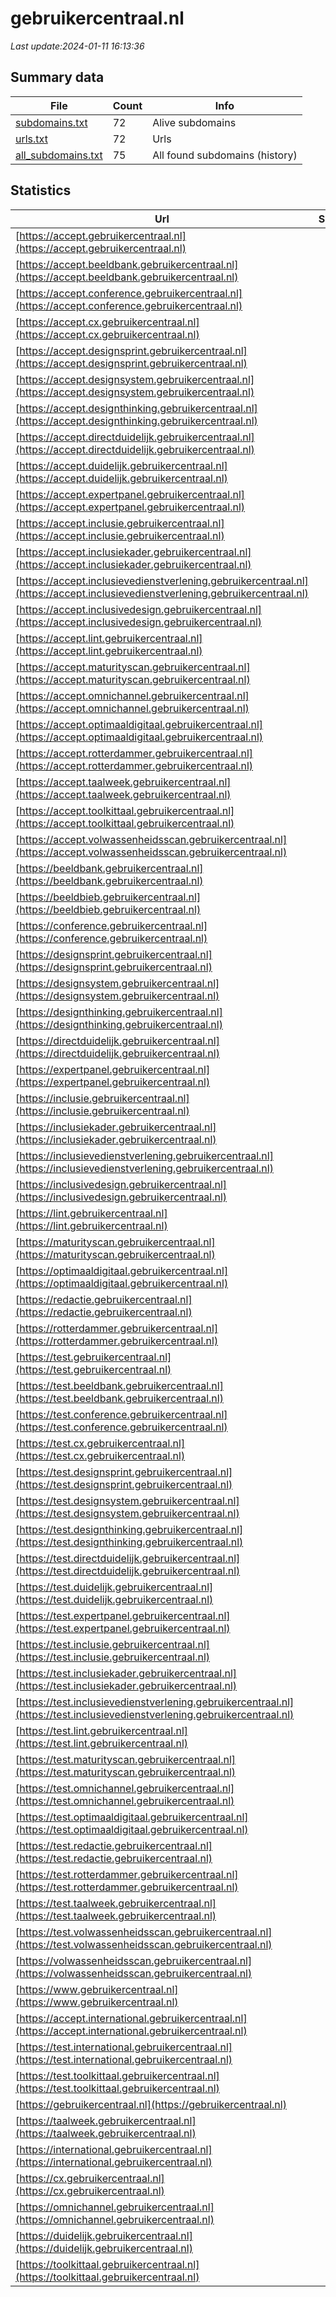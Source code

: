 # gebruikercentraal.nl
*Last update:2024-01-11 16:13:36*
## Summary data
| File       | Count | Info |
|------------|-------|------|
|[subdomains.txt](/data/gebruikercentraal/subdomains.txt)|72|Alive subdomains|
|[urls.txt](/data/gebruikercentraal/urls.txt)|72|Urls|
|[all_subdomains.txt](/data/gebruikercentraal/all_subdomains.txt)|75|All found subdomains (history)|
## Statistics
| Url | SSL | Server | Cookie | HSTS | CSP | XFO | XXP | RP | Tech |
|------------|-------|------|------|------|------|------|------|------|------|
|[https://accept.gebruikercentraal.nl](https://accept.gebruikercentraal.nl)| |nginx| |:white_check_mark: | | | | |:white_check_mark: | |Basic HSTS Nginx| |
|[https://accept.beeldbank.gebruikercentraal.nl](https://accept.beeldbank.gebruikercentraal.nl)| |nginx| |:white_check_mark: | | | | |:white_check_mark: | |Basic HSTS Nginx| |
|[https://accept.conference.gebruikercentraal.nl](https://accept.conference.gebruikercentraal.nl)| |nginx| |:white_check_mark: | | | | |:white_check_mark: | |Basic HSTS Nginx| |
|[https://accept.cx.gebruikercentraal.nl](https://accept.cx.gebruikercentraal.nl)| |nginx| |:white_check_mark: | | | | |:white_check_mark: | |Basic HSTS Nginx| |
|[https://accept.designsprint.gebruikercentraal.nl](https://accept.designsprint.gebruikercentraal.nl)| |nginx| |:white_check_mark: | | | | |:white_check_mark: | |Basic HSTS Nginx| |
|[https://accept.designsystem.gebruikercentraal.nl](https://accept.designsystem.gebruikercentraal.nl)| |nginx| |:white_check_mark: | | | | |:white_check_mark: | |Basic HSTS Nginx| |
|[https://accept.designthinking.gebruikercentraal.nl](https://accept.designthinking.gebruikercentraal.nl)| |nginx| |:white_check_mark: | | | | |:white_check_mark: | |Basic HSTS Nginx| |
|[https://accept.directduidelijk.gebruikercentraal.nl](https://accept.directduidelijk.gebruikercentraal.nl)| |nginx| |:white_check_mark: | | | | |:white_check_mark: | |Basic HSTS Nginx| |
|[https://accept.duidelijk.gebruikercentraal.nl](https://accept.duidelijk.gebruikercentraal.nl)| |nginx| |:white_check_mark: | | | | |:white_check_mark: | |Basic HSTS Nginx| |
|[https://accept.expertpanel.gebruikercentraal.nl](https://accept.expertpanel.gebruikercentraal.nl)| |nginx| |:white_check_mark: | | | | |:white_check_mark: | |Basic HSTS Nginx| |
|[https://accept.inclusie.gebruikercentraal.nl](https://accept.inclusie.gebruikercentraal.nl)| |nginx| |:white_check_mark: | | | | |:white_check_mark: | |Basic HSTS Nginx| |
|[https://accept.inclusiekader.gebruikercentraal.nl](https://accept.inclusiekader.gebruikercentraal.nl)| |nginx| |:white_check_mark: | | | | |:white_check_mark: | |Basic HSTS Nginx| |
|[https://accept.inclusievedienstverlening.gebruikercentraal.nl](https://accept.inclusievedienstverlening.gebruikercentraal.nl)| |nginx| |:white_check_mark: | | | | |:white_check_mark: | |Basic HSTS Nginx| |
|[https://accept.inclusivedesign.gebruikercentraal.nl](https://accept.inclusivedesign.gebruikercentraal.nl)| | | | | | | |:white_check_mark: | |Nginx| |
|[https://accept.lint.gebruikercentraal.nl](https://accept.lint.gebruikercentraal.nl)| |nginx| |:white_check_mark: | | | | |:white_check_mark: | |Basic HSTS Nginx| |
|[https://accept.maturityscan.gebruikercentraal.nl](https://accept.maturityscan.gebruikercentraal.nl)| |nginx| |:white_check_mark: | | | | |:white_check_mark: | |Basic HSTS Nginx| |
|[https://accept.omnichannel.gebruikercentraal.nl](https://accept.omnichannel.gebruikercentraal.nl)| |nginx| |:white_check_mark: | | | | |:white_check_mark: | |Basic HSTS Nginx| |
|[https://accept.optimaaldigitaal.gebruikercentraal.nl](https://accept.optimaaldigitaal.gebruikercentraal.nl)| |nginx| |:white_check_mark: | | | | |:white_check_mark: | |Basic HSTS Nginx| |
|[https://accept.rotterdammer.gebruikercentraal.nl](https://accept.rotterdammer.gebruikercentraal.nl)| |nginx| |:white_check_mark: | | | | |:white_check_mark: | |Basic HSTS Nginx| |
|[https://accept.taalweek.gebruikercentraal.nl](https://accept.taalweek.gebruikercentraal.nl)| |nginx| |:white_check_mark: | | | | |:white_check_mark: | |Basic HSTS Nginx| |
|[https://accept.toolkittaal.gebruikercentraal.nl](https://accept.toolkittaal.gebruikercentraal.nl)| |nginx| |:white_check_mark: | | | | |:white_check_mark: | |Basic HSTS Nginx| |
|[https://accept.volwassenheidsscan.gebruikercentraal.nl](https://accept.volwassenheidsscan.gebruikercentraal.nl)| |nginx| |:white_check_mark: | | | | |:white_check_mark: | |Basic HSTS Nginx| |
|[https://beeldbank.gebruikercentraal.nl](https://beeldbank.gebruikercentraal.nl)| |nginx| |:white_check_mark: | | | | |:white_check_mark: | |HSTS Nginx PHP:8.0.3...| |
|[https://beeldbieb.gebruikercentraal.nl](https://beeldbieb.gebruikercentraal.nl)| |nginx| |:white_check_mark: | | | | |:white_check_mark: | |HSTS Nginx PHP:8.0.3...| |
|[https://conference.gebruikercentraal.nl](https://conference.gebruikercentraal.nl)| |nginx| |:white_check_mark: | | | | |:white_check_mark: | |HSTS Nginx PHP:8.0.3...| |
|[https://designsprint.gebruikercentraal.nl](https://designsprint.gebruikercentraal.nl)| |nginx| |:white_check_mark: | | | | |:white_check_mark: | |HSTS MySQL Nginx PHP...| |
|[https://designsystem.gebruikercentraal.nl](https://designsystem.gebruikercentraal.nl)| |nginx| |:white_check_mark: | | | | |:white_check_mark: | |HSTS MySQL Nginx PHP...| |
|[https://designthinking.gebruikercentraal.nl](https://designthinking.gebruikercentraal.nl)| |nginx| |:white_check_mark: | | | | |:white_check_mark: | |HSTS Nginx PHP:8.0.3...| |
|[https://directduidelijk.gebruikercentraal.nl](https://directduidelijk.gebruikercentraal.nl)| |nginx| |:white_check_mark: | | | | |:white_check_mark: | |HSTS MySQL Nginx PHP...| |
|[https://expertpanel.gebruikercentraal.nl](https://expertpanel.gebruikercentraal.nl)| |nginx| |:white_check_mark: | | | | |:white_check_mark: | |HSTS MySQL Nginx PHP...| |
|[https://inclusie.gebruikercentraal.nl](https://inclusie.gebruikercentraal.nl)| |nginx| |:white_check_mark: | | | | |:white_check_mark: | |HSTS MySQL Nginx PHP...| |
|[https://inclusiekader.gebruikercentraal.nl](https://inclusiekader.gebruikercentraal.nl)| |nginx| |:white_check_mark: | | | | |:white_check_mark: | |HSTS Nginx PHP:8.0.3...| |
|[https://inclusievedienstverlening.gebruikercentraal.nl](https://inclusievedienstverlening.gebruikercentraal.nl)| |nginx| |:white_check_mark: | | | | |:white_check_mark: | |HSTS MySQL Nginx PHP...| |
|[https://inclusivedesign.gebruikercentraal.nl](https://inclusivedesign.gebruikercentraal.nl)| | | | | | | |:white_check_mark: | |Nginx| |
|[https://lint.gebruikercentraal.nl](https://lint.gebruikercentraal.nl)| |nginx| |:white_check_mark: | | | | |:white_check_mark: | |HSTS MySQL Nginx PHP...| |
|[https://maturityscan.gebruikercentraal.nl](https://maturityscan.gebruikercentraal.nl)| |nginx| |:white_check_mark: | | | | |:white_check_mark: | |HSTS MySQL Nginx PHP...| |
|[https://optimaaldigitaal.gebruikercentraal.nl](https://optimaaldigitaal.gebruikercentraal.nl)| |nginx| |:white_check_mark: | | | | |:white_check_mark: | |HSTS MySQL Nginx PHP...| |
|[https://redactie.gebruikercentraal.nl](https://redactie.gebruikercentraal.nl)| |nginx|:warning: |:white_check_mark: | | |:white_check_mark: | | |:white_check_mark: | |HSTS Nginx PHP:8.0.3...| |
|[https://rotterdammer.gebruikercentraal.nl](https://rotterdammer.gebruikercentraal.nl)| |nginx| |:white_check_mark: | | | | |:white_check_mark: | |HSTS MySQL Nginx PHP...| |
|[https://test.gebruikercentraal.nl](https://test.gebruikercentraal.nl)| |nginx| |:white_check_mark: | | | | |:white_check_mark: | |Basic HSTS Nginx| |
|[https://test.beeldbank.gebruikercentraal.nl](https://test.beeldbank.gebruikercentraal.nl)| |nginx| | | | | |:white_check_mark: | |Basic Nginx| |
|[https://test.conference.gebruikercentraal.nl](https://test.conference.gebruikercentraal.nl)| |nginx| |:white_check_mark: | | | | |:white_check_mark: | |Basic HSTS Nginx| |
|[https://test.cx.gebruikercentraal.nl](https://test.cx.gebruikercentraal.nl)| |nginx| |:white_check_mark: | | | | |:white_check_mark: | |Basic HSTS Nginx| |
|[https://test.designsprint.gebruikercentraal.nl](https://test.designsprint.gebruikercentraal.nl)| |nginx| |:white_check_mark: | | | | |:white_check_mark: | |Basic HSTS Nginx| |
|[https://test.designsystem.gebruikercentraal.nl](https://test.designsystem.gebruikercentraal.nl)| |nginx| |:white_check_mark: | | | | |:white_check_mark: | |Basic HSTS Nginx| |
|[https://test.designthinking.gebruikercentraal.nl](https://test.designthinking.gebruikercentraal.nl)| |nginx| |:white_check_mark: | | | | |:white_check_mark: | |Basic HSTS Nginx| |
|[https://test.directduidelijk.gebruikercentraal.nl](https://test.directduidelijk.gebruikercentraal.nl)| |nginx| |:white_check_mark: | | | | |:white_check_mark: | |Basic HSTS Nginx| |
|[https://test.duidelijk.gebruikercentraal.nl](https://test.duidelijk.gebruikercentraal.nl)| |nginx| |:white_check_mark: | | | | |:white_check_mark: | |Basic HSTS Nginx| |
|[https://test.expertpanel.gebruikercentraal.nl](https://test.expertpanel.gebruikercentraal.nl)| |nginx| |:white_check_mark: | | | | |:white_check_mark: | |Basic HSTS Nginx| |
|[https://test.inclusie.gebruikercentraal.nl](https://test.inclusie.gebruikercentraal.nl)| |nginx| |:white_check_mark: | | | | |:white_check_mark: | |Basic HSTS Nginx| |
|[https://test.inclusiekader.gebruikercentraal.nl](https://test.inclusiekader.gebruikercentraal.nl)| |nginx| |:white_check_mark: | | | | |:white_check_mark: | |Basic HSTS Nginx| |
|[https://test.inclusievedienstverlening.gebruikercentraal.nl](https://test.inclusievedienstverlening.gebruikercentraal.nl)| |nginx| |:white_check_mark: | | | | |:white_check_mark: | |Basic HSTS Nginx| |
|[https://test.lint.gebruikercentraal.nl](https://test.lint.gebruikercentraal.nl)| |nginx| |:white_check_mark: | | | | |:white_check_mark: | |Basic HSTS Nginx| |
|[https://test.maturityscan.gebruikercentraal.nl](https://test.maturityscan.gebruikercentraal.nl)| |nginx| |:white_check_mark: | | | | |:white_check_mark: | |Basic HSTS Nginx| |
|[https://test.omnichannel.gebruikercentraal.nl](https://test.omnichannel.gebruikercentraal.nl)| |nginx| |:white_check_mark: | | | | |:white_check_mark: | |Basic HSTS Nginx| |
|[https://test.optimaaldigitaal.gebruikercentraal.nl](https://test.optimaaldigitaal.gebruikercentraal.nl)| |nginx| |:white_check_mark: | | | | |:white_check_mark: | |Basic HSTS Nginx| |
|[https://test.redactie.gebruikercentraal.nl](https://test.redactie.gebruikercentraal.nl)| |nginx| | | | | |:white_check_mark: | |Basic Nginx| |
|[https://test.rotterdammer.gebruikercentraal.nl](https://test.rotterdammer.gebruikercentraal.nl)| |nginx| |:white_check_mark: | | | | |:white_check_mark: | |Basic HSTS Nginx| |
|[https://test.taalweek.gebruikercentraal.nl](https://test.taalweek.gebruikercentraal.nl)| |nginx| |:white_check_mark: | | | | |:white_check_mark: | |Basic HSTS Nginx| |
|[https://test.volwassenheidsscan.gebruikercentraal.nl](https://test.volwassenheidsscan.gebruikercentraal.nl)| |nginx| |:white_check_mark: | | | | |:white_check_mark: | |Basic HSTS Nginx| |
|[https://volwassenheidsscan.gebruikercentraal.nl](https://volwassenheidsscan.gebruikercentraal.nl)| |nginx| |:white_check_mark: | | | | |:white_check_mark: | |HSTS MySQL Nginx PHP...| |
|[https://www.gebruikercentraal.nl](https://www.gebruikercentraal.nl)| |nginx| |:white_check_mark: | | | | |:white_check_mark: | |HSTS MySQL Nginx PHP...| |
|[https://accept.international.gebruikercentraal.nl](https://accept.international.gebruikercentraal.nl)| |nginx| |:white_check_mark: | | | | |:white_check_mark: | |Basic HSTS Nginx| |
|[https://test.international.gebruikercentraal.nl](https://test.international.gebruikercentraal.nl)| |nginx| |:white_check_mark: | | | | |:white_check_mark: | |Basic HSTS Nginx| |
|[https://test.toolkittaal.gebruikercentraal.nl](https://test.toolkittaal.gebruikercentraal.nl)| |nginx| |:white_check_mark: | | | | |:white_check_mark: | |Basic HSTS Nginx| |
|[https://gebruikercentraal.nl](https://gebruikercentraal.nl)| |nginx| |:white_check_mark: | | | | |:white_check_mark: | |HSTS Nginx PHP:8.0.3...| |
|[https://taalweek.gebruikercentraal.nl](https://taalweek.gebruikercentraal.nl)| |nginx| |:white_check_mark: | | | | |:white_check_mark: | |HSTS Nginx PHP:8.0.3...| |
|[https://international.gebruikercentraal.nl](https://international.gebruikercentraal.nl)| |nginx| |:white_check_mark: | | | | |:white_check_mark: | |HSTS MySQL Nginx PHP...| |
|[https://cx.gebruikercentraal.nl](https://cx.gebruikercentraal.nl)| |nginx| |:white_check_mark: | | | | |:white_check_mark: | |HSTS MySQL Nginx PHP...| |
|[https://omnichannel.gebruikercentraal.nl](https://omnichannel.gebruikercentraal.nl)| |nginx| |:white_check_mark: | | | | |:white_check_mark: | |HSTS MySQL Nginx PHP...| |
|[https://duidelijk.gebruikercentraal.nl](https://duidelijk.gebruikercentraal.nl)| |nginx| |:white_check_mark: | | | | |:white_check_mark: | |HSTS Nginx PHP:8.0.3...| |
|[https://toolkittaal.gebruikercentraal.nl](https://toolkittaal.gebruikercentraal.nl)| |nginx| |:white_check_mark: | | | | |:white_check_mark: | |HSTS MySQL Nginx PHP...| |